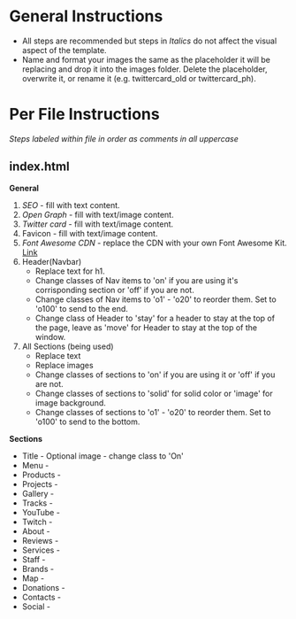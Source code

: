 # General Instructions

* All steps are recommended but steps in *Italics* do not affect the visual aspect of the template.
* Name and format your images the same as the placeholder it will be replacing and drop it into the images folder. Delete the placeholder, overwrite it, or rename it (e.g. twittercard_old or twittercard_ph).

# Per File Instructions

*Steps labeled within file in order as comments in all uppercase*

## index.html

**General**
1. *SEO* - fill with text content.
2. *Open Graph* - fill with text/image content.
3. *Twitter card* - fill with text/image content.
4. Favicon - fill with text/image content.
5. *Font Awesome CDN* - replace the CDN with your own Font Awesome Kit. [Link](https://fontawesome.com/)
6. Header(Navbar)
    * Replace text for h1.
    * Change classes of Nav items to 'on' if you are using it's corrisponding section or 'off' if you are not.
    * Change classes of Nav items to 'o1' - 'o20' to reorder them. Set to 'o100' to send to the end.
    * Change class of Header to 'stay' for a header to stay at the top of the page, leave as 'move' for Header to stay at the top of the window.
7. All Sections (being used)
    * Replace text
    * Replace images
    * Change classes of sections to 'on' if you are using it or 'off' if you are not.
    * Change classes of sections to 'solid' for solid color or 'image' for image background.
    * Change classes of sections to 'o1' - 'o20' to reorder them. Set to 'o100' to send to the bottom.

**Sections**
* Title - Optional image - change class to 'On'
* Menu - 
* Products - 
* Projects - 
* Gallery - 
* Tracks - 
* YouTube - 
* Twitch - 
* About - 
* Reviews - 
* Services - 
* Staff - 
* Brands - 
* Map - 
* Donations - 
* Contacts - 
* Social - 